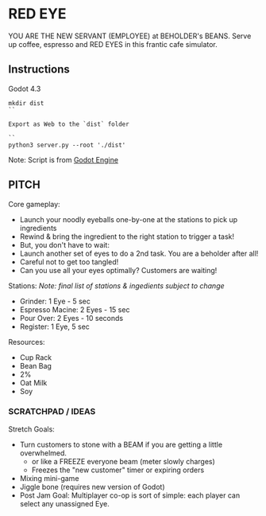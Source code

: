 # RED EYE

YOU ARE THE NEW SERVANT (EMPLOYEE) at BEHOLDER's BEANS. Serve up coffee, espresso and RED EYES in this frantic cafe simulator.

## Instructions

Godot 4.3

```
mkdir dist
``

Export as Web to the `dist` folder

``
python3 server.py --root './dist'
```

Note: Script is from [Godot Engine](https://raw.githubusercontent.com/godotengine/godot/refs/heads/master/platform/web/serve.py)


## PITCH

Core gameplay:

- Launch your noodly eyeballs one-by-one at the stations to pick up ingredients
- Rewind & bring the ingredient to the right station to trigger a task!
- But, you don't have to wait: 
- Launch another set of eyes to do a 2nd task. You are a beholder after all!
- Careful not to get too tangled!
- Can you use all your eyes optimally? Customers are waiting!

Stations:
_Note: final list of stations & ingedients subject to change_

- Grinder: 1 Eye - 5 sec 
- Espresso Macine: 2 Eyes - 15 sec
- Pour Over: 2 Eyes - 10 seconds
- Register: 1 Eye, 5 sec

Resources:
- Cup Rack
- Bean Bag
- 2%
- Oat Milk
- Soy


### SCRATCHPAD / IDEAS

Stretch Goals:
- Turn customers to stone with a BEAM if you are getting a little overwhelmed.
    - or like a FREEZE everyone beam (meter slowly charges) 
    - Freezes the "new customer" timer or expiring orders
- Mixing mini-game
- Jiggle bone (requires new version of Godot)
- Post Jam Goal: Multiplayer co-op is sort of simple: each player can select any unassigned Eye.

